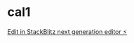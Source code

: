 # cal1

[Edit in StackBlitz next generation editor ⚡️](https://stackblitz.com/~/github.com/thdgr/cal1)
